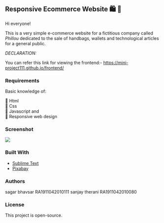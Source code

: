## Responsive Ecommerce Website :shopping: :open_file_folder:
Hi everyone! 

This is a very simple e-commerce website for a fictitious company called *Phillou* dedicated to the sale of handbags, wallets and technological articles for a general public.

*DECLARATION:*

You can refer this link for viewing the frontend:-
https://mini-project111.github.io/frontend/

### Requirements
Basic knowledge of:

:star2: Html   
:star2: Css  
:star2: Javascript and  
:star2: Responsive web design

### Screenshot
![](https://scontent.fccs3-1.fna.fbcdn.net/v/t1.15752-9/122988818_1232240307159096_8110165093359567616_n.jpg?_nc_cat=109&ccb=2&_nc_sid=ae9488&_nc_ohc=PT7yV1i-WLsAX_Xqffm&_nc_ht=scontent.fccs3-1.fna&oh=340308e92f2e559d271e902442507e53&oe=5FBB6871)

### Built With
- [Sublime Text](https://www.sublimetext.com/)
- [Pixabay](https://pixabay.com/es/)

### Authors 
sagar bhavsar RA1911042010111
sanjay therani RA1911042010080

### License
This project is open-source.

